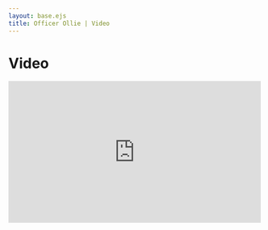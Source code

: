 ```yaml
---
layout: base.ejs
title: Officer Ollie | Video
---
```


# Video

<iframe src="https://player.vimeo.com/video/306695063" width="500" height="281" frameborder="0" webkitallowfullscreen mozallowfullscreen allowfullscreen></iframe>
